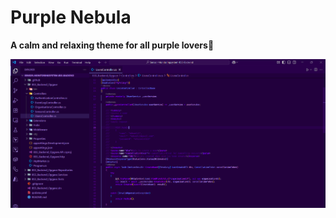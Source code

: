 # Purple Nebula

**A calm and relaxing theme for all purple lovers💜**

![Example Image](/assets/images/exampleimage.png)